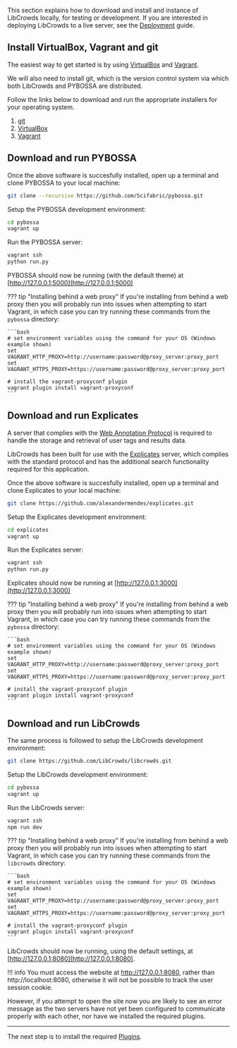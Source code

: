 This section explains how to download and install and instance of
LibCrowds locally, for testing or development. If you are interested in
deploying LibCrowds to a live server, see the
[Deployment](/setup/deployment.md) guide.

## Install VirtualBox, Vagrant and git

The easiest way to get started is by using
[VirtualBox](https://www.virtualbox.org/) and
[Vagrant](https://www.vagrantup.com/).

We will also need to install git, which is the version control system via which
both LibCrowds and PYBOSSA are distributed.

Follow the links below to download and run the appropriate installers for
your operating system.

1. [git](https://git-scm.com/downloads)
2. [VirtualBox](https://www.virtualbox.org/)
3. [Vagrant](https://www.vagrantup.com/)

## Download and run PYBOSSA

Once the above software is succesfully installed, open up a terminal and clone
PYBOSSA to your local machine:

```bash
git clone --recursive https://github.com/Scifabric/pybossa.git
```

Setup the PYBOSSA development environment:

```bash
cd pybossa
vagrant up
```

Run the PYBOSSA server:

```bash
vagrant ssh
python run.py
```

PYBOSSA should now be running (with the default theme) at
[http://127.0.0.1:5000](http://127.0.0.1:5000)

??? tip "Installing behind a web proxy"
    If you're installing from behind a web proxy then you will probably run
    into issues when attempting to start Vagrant, in which case you can try
    running these commands from the `pybossa` directory:

    ```bash
    # set environment variables using the command for your OS (Windows example shown)
    set VAGRANT_HTTP_PROXY=http://username:password@proxy_server:proxy_port
    set VAGRANT_HTTPS_PROXY=https://username:password@proxy_server:proxy_port

    # install the vagrant-proxyconf plugin
    vagrant plugin install vagrant-proxyconf
    ```

## Download and run Explicates

A server that complies with the
[Web Annotation Protocol](https://www.w3.org/TR/annotation-protocol) is
required to handle the storage and retrieval of user tags and results data.

LibCrowds has been built for use with the
[Explicates](https://github.com/alexandermendes/explicates) server, which
complies with the standard protocol and has the additional search
functionality required for this application.

Once the above software is succesfully installed, open up a terminal and clone
Explicates to your local machine:

```bash
git clone https://github.com/alexandermendes/explicates.git
```

Setup the Explicates development environment:

```bash
cd explicates
vagrant up
```

Run the Explicates server:

```bash
vagrant ssh
python run.py
```

Explicates should now be running at
[http://127.0.0.1:3000](http://127.0.0.1:3000)

??? tip "Installing behind a web proxy"
    If you're installing from behind a web proxy then you will probably run
    into issues when attempting to start Vagrant, in which case you can try
    running these commands from the `pybossa` directory:

    ```bash
    # set environment variables using the command for your OS (Windows example shown)
    set VAGRANT_HTTP_PROXY=http://username:password@proxy_server:proxy_port
    set VAGRANT_HTTPS_PROXY=https://username:password@proxy_server:proxy_port

    # install the vagrant-proxyconf plugin
    vagrant plugin install vagrant-proxyconf
    ```

## Download and run LibCrowds

The same process is followed to setup the LibCrowds development environment:

```bash
git clone https://github.com/LibCrowds/libcrowds.git
```

Setup the LibCrowds development environment:

```bash
cd pybossa
vagrant up
```

Run the LibCrowds server:

```bash
vagrant ssh
npm run dev
```

??? tip "Installing behind a web proxy"
    If you're installing from behind a web proxy then you will probably run
    into issues when attempting to start Vagrant, in which case you can try
    running these commands from the `libcrowds` directory:

    ```bash
    # set environment variables using the command for your OS (Windows example shown)
    set VAGRANT_HTTP_PROXY=http://username:password@proxy_server:proxy_port
    set VAGRANT_HTTPS_PROXY=https://username:password@proxy_server:proxy_port

    # install the vagrant-proxyconf plugin
    vagrant plugin install vagrant-proxyconf
    ```

LibCrowds should now be running, using the default settings, at
[http://127.0.0.1:8080](http://127.0.0.1:8080).

!!! info
    You must access the website at http://127.0.0.1:8080, rather than
    http://localhost:8080, otherwise it will not be possible to track the user
    session cookie.

However, if you attempt to open the site now you are likely to see an error
message as the two servers have not yet been configured to communicate properly
with each other, nor have we installed the required plugins.

---

The next step is to install the required [Plugins](/setup/plugins.md).
